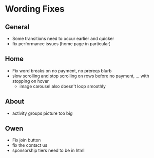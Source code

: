 # Wording Fixes

## General

-   Some transitions need to occur earlier and quicker
-   fix performance issues (home page in particular)

## Home

-   Fix word breaks on no payment, no prereqs blurb
-   slow scrolling and stop scrolling on rows before no payment, ... with stopping on hover
    -   image carousel also doesn't loop smoothly

## About

-   activity groups picture too big

## Owen

-   Fix join button
-   fix the contact us
-   sponsorship tiers need to be in html
